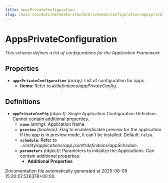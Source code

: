 ```yaml
---
title: appsPrivateConfiguration
slug: /main-concepts/metadata-standard/schemas/configuration/appsprivateconfiguration
---
```


# AppsPrivateConfiguration

*This schema defines a list of configurations for the Application Framework*

## Properties

- **`appsPrivateConfiguration`** *(array)*: List of configuration for apps.
  - **Items**: Refer to *#/definitions/appPrivateConfig*.
## Definitions

- **`appPrivateConfig`** *(object)*: Single Application Configuration Definition. Cannot contain additional properties.
  - **`name`** *(string)*: Application Name.
  - **`preview`** *(boolean)*: Flag to enable/disable preview for the application. If the app is in preview mode, it can't be installed. Default: `False`.
  - **`schedule`**: Refer to *../entity/applications/app.json#/definitions/appSchedule*.
  - **`parameters`** *(object)*: Parameters to initialize the Applications. Can contain additional properties.
    - **Additional Properties**


Documentation file automatically generated at 2025-08-08 15:20:07.536378+00:00.
